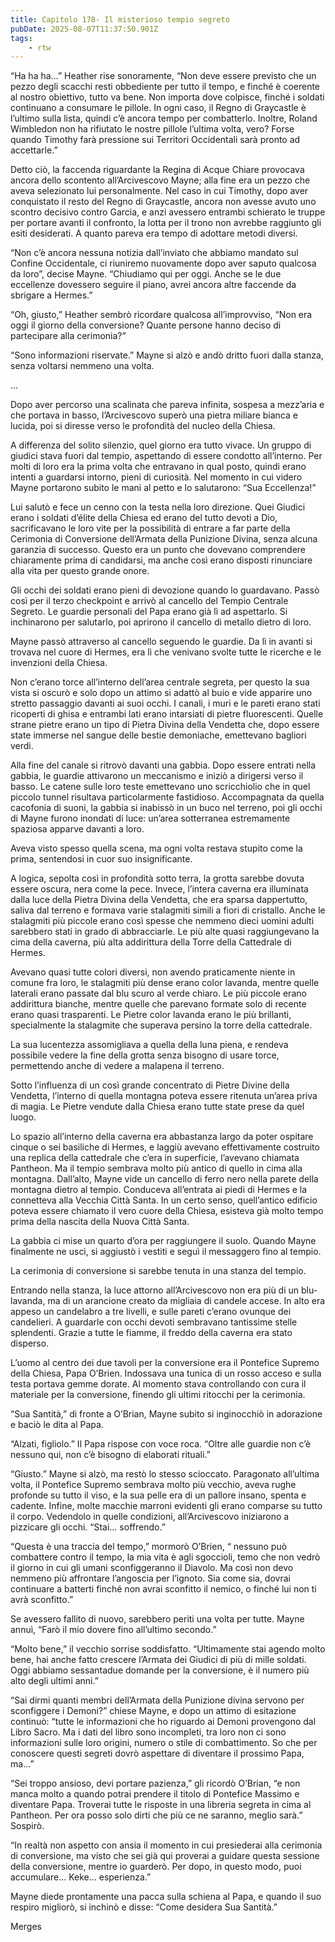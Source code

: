 ```yaml
---
title: Capitolo 178- Il misterioso tempio segreto
pubDate: 2025-08-07T11:37:50.901Z
tags:
    - rtw
---
```





“Ha ha ha…” Heather rise sonoramente, “Non deve essere previsto che un pezzo degli scacchi resti obbediente per tutto il tempo, e finché è coerente al nostro obiettivo, tutto va bene. Non importa dove colpisce, finché i soldati continuano a consumare le pillole. In ogni caso, il Regno di Graycastle è l’ultimo sulla lista, quindi c’è ancora tempo per combatterlo. Inoltre, Roland Wimbledon non ha rifiutato le nostre pillole l’ultima volta, vero? Forse quando Timothy farà pressione sui Territori Occidentali sarà pronto ad accettarle.”


Detto ciò, la faccenda riguardante la Regina di Acque Chiare provocava ancora dello scontento all’Arcivescovo Mayne; alla fine era un pezzo che aveva selezionato lui personalmente. Nel caso in cui Timothy, dopo aver conquistato il resto del Regno di Graycastle, ancora non avesse avuto uno scontro decisivo contro Garcia, e anzi avessero entrambi schierato le truppe per portare avanti il confronto, la lotta per il trono non avrebbe raggiunto gli esiti desiderati. A quanto pareva era tempo di adottare metodi diversi.


“Non c’è ancora nessuna notizia dall’inviato che abbiamo mandato sul Confine Occidentale, ci riuniremo nuovamente dopo aver saputo qualcosa da loro”, decise Mayne. “Chiudiamo qui per oggi. Anche se le due eccellenze dovessero seguire il piano, avrei ancora altre faccende da sbrigare a Hermes.”


“Oh, giusto,” Heather sembrò ricordare qualcosa all’improvviso, “Non era oggi il giorno della conversione? Quante persone hanno deciso di partecipare alla cerimonia?”


“Sono informazioni riservate.” Mayne si alzò e andò dritto fuori dalla stanza, senza voltarsi nemmeno una volta.


…


Dopo aver percorso una scalinata che pareva infinita, sospesa a mezz’aria e che portava in basso, l’Arcivescovo superò una pietra miliare bianca e lucida, poi si diresse verso le profondità del nucleo della Chiesa.


A differenza del solito silenzio, quel giorno era tutto vivace. Un gruppo di giudici stava fuori dal tempio, aspettando di essere condotto all’interno. Per molti di loro era la prima volta che entravano in qual posto, quindi erano intenti a guardarsi intorno, pieni di curiosità. Nel momento in cui videro Mayne portarono subito le mani al petto e lo salutarono: “Sua Eccellenza!”


Lui salutò e fece un cenno con la testa nella loro direzione. Quei Giudici erano i soldati d’élite della Chiesa ed erano del tutto devoti a Dio, sacrificavano le loro vite per la possibilità di entrare a far parte della Cerimonia di Conversione dell’Armata della Punizione Divina, senza alcuna garanzia di successo. Questo era un punto che dovevano comprendere chiaramente prima di candidarsi, ma anche così erano disposti rinunciare alla vita per questo grande onore.


Gli occhi dei soldati erano pieni di devozione quando lo guardavano. Passò così per il terzo checkpoint e arrivò al cancello del Tempio Centrale Segreto. Le guardie personali del Papa erano già lì ad aspettarlo. Si inchinarono per salutarlo, poi aprirono il cancello di metallo dietro di loro.


Mayne passò attraverso al cancello seguendo le guardie. Da lì in avanti si trovava nel cuore di Hermes, era lì che venivano svolte tutte le ricerche e le invenzioni della Chiesa.


Non c’erano torce all’interno dell’area centrale segreta, per questo la sua vista si oscurò e solo dopo un attimo si adattò al buio e vide apparire uno stretto passaggio davanti ai suoi occhi. I canali, i muri e le pareti erano stati ricoperti di ghisa e entrambi lati erano intarsiati di pietre fluorescenti. Quelle strane pietre erano un tipo di Pietra Divina della Vendetta che, dopo essere state immerse nel sangue delle bestie demoniache, emettevano bagliori verdi.


Alla fine del canale si ritrovò davanti una gabbia. Dopo essere entrati nella gabbia, le guardie attivarono un meccanismo e iniziò a dirigersi verso il basso. Le catene sulle loro teste emettevano uno scricchiolio che in quel piccolo tunnel risultava particolarmente fastidioso. Accompagnata da quella cacofonia di suoni, la gabbia si inabissò in un buco nel terreno, poi gli occhi di Mayne furono inondati di luce: un’area sotterranea estremamente spaziosa apparve davanti a loro.


Aveva visto spesso quella scena, ma ogni volta restava stupito come la prima, sentendosi in cuor suo insignificante.


A logica, sepolta così in profondità sotto terra, la grotta sarebbe dovuta essere oscura, nera come la pece. Invece, l’intera caverna era illuminata dalla luce della Pietra Divina della Vendetta, che era sparsa dappertutto, saliva dal terreno e formava varie stalagmiti simili a fiori di cristallo. Anche le stalagmiti più piccole erano così spesse che nemmeno dieci uomini adulti sarebbero stati in grado di abbracciarle. Le più alte quasi raggiungevano la cima della caverna, più alta addirittura della Torre della Cattedrale di Hermes.


Avevano quasi tutte colori diversi, non avendo praticamente niente in comune fra loro,  le stalagmiti più dense erano color lavanda, mentre quelle laterali erano passate dal blu scuro al verde chiaro. Le più piccole erano addirittura bianche, mentre quelle che parevano formate solo di recente erano quasi trasparenti. Le Pietre color lavanda erano le più brillanti, specialmente la stalagmite che superava persino la torre della cattedrale.


La sua lucentezza assomigliava a quella della luna piena, e rendeva possibile vedere la fine della grotta senza bisogno di usare torce, permettendo anche di vedere a malapena il terreno.


Sotto l’influenza di un così grande concentrato di Pietre Divine della Vendetta, l’interno di quella montagna poteva essere ritenuta un’area priva di magia. Le Pietre vendute dalla Chiesa erano tutte state prese da quel luogo.


Lo spazio all’interno della caverna era abbastanza largo da  poter ospitare cinque o sei basiliche di Hermes, e laggiù avevano effettivamente costruito una replica della cattedrale che c’era in superficie, l’avevano chiamata Pantheon. Ma il tempio sembrava molto più antico di quello in cima alla montagna. Dall’alto, Mayne vide un cancello di ferro nero nella parete della montagna dietro al tempio. Conduceva all’entrata ai piedi di Hermes e la connetteva alla Vecchia Città Santa. In un certo senso, quell’antico edificio poteva essere chiamato il vero cuore della Chiesa, esisteva già molto tempo prima della nascita della Nuova Città Santa.


La gabbia ci mise un quarto d’ora per raggiungere il suolo. Quando Mayne finalmente ne uscì, si aggiustò i vestiti e seguì il messaggero fino al tempio.


La cerimonia di conversione si sarebbe tenuta in una stanza del tempio.


Entrando nella stanza, la luce attorno all’Arcivescovo non era più di un blu-lavanda, ma di un arancione creato da migliaia di candele accese. In alto era appeso un candelabro a tre livelli, e sulle pareti c’erano ovunque dei candelieri. A guardarle con occhi devoti sembravano tantissime stelle splendenti. Grazie a tutte le fiamme, il freddo della caverna era stato disperso.


L’uomo al centro dei due tavoli per la conversione era il Pontefice Supremo della Chiesa, Papa O’Brien. Indossava una tunica di un rosso acceso e sulla testa portava gemme dorate. Al momento stava controllando con cura il materiale per la conversione, finendo gli ultimi ritocchi per la cerimonia.


“Sua Santità,” di fronte a O’Brian, Mayne subito si inginocchiò in adorazione e baciò le dita al Papa.


“Alzati, figliolo.” Il Papa rispose con voce roca. “Oltre alle guardie non c’è nessuno qui, non c’è bisogno di elaborati rituali.”


“Giusto.” Mayne si alzò, ma restò lo stesso scioccato. Paragonato all’ultima volta, il Pontefice Supremo sembrava molto più vecchio, aveva rughe profonde su tutto il viso, e la sua pelle era di un pallore insano, spenta e cadente. Infine, molte macchie marroni evidenti gli erano comparse su tutto il corpo. Vedendolo in quelle condizioni, all’Arcivescovo iniziarono a pizzicare gli occhi. “Stai… soffrendo.”


“Questa è una traccia del tempo,” mormorò O’Brien, “ nessuno può combattere contro il tempo, la mia vita è agli sgoccioli, temo che non vedrò il giorno in cui gli umani sconfiggeranno il Diavolo. Ma così non devo nemmeno più affrontare l’angoscia per l’ignoto. Sia come sia, dovrai continuare a batterti finché non avrai sconfitto il nemico, o finché lui non ti avrà sconfitto.”


Se avessero fallito di nuovo, sarebbero periti una volta per tutte. Mayne annuì, “Farò il mio dovere fino all’ultimo secondo.”


“Molto bene,” il vecchio sorrise soddisfatto. “Ultimamente stai agendo molto bene, hai anche fatto crescere l’Armata dei Giudici di più di mille soldati. Oggi abbiamo sessantadue domande per la conversione, è il numero più alto degli ultimi anni.”


“Sai dirmi quanti membri dell’Armata della Punizione divina servono per sconfiggere i Demoni?” chiese Mayne, e dopo un attimo di esitazione continuò: “tutte le informazioni che ho riguardo ai Demoni provengono dal Libro Sacro. Ma i dati del libro sono incompleti, tra loro non ci sono informazioni sulle loro origini, numero o stile di combattimento. So che per conoscere questi segreti dovrò aspettare di diventare il prossimo Papa, ma…”


“Sei troppo ansioso, devi portare pazienza,” gli ricordò O’Brian, “e non manca molto a quando potrai prendere il titolo di Pontefice Massimo e diventare Papa. Troverai tutte le risposte in una libreria segreta in cima al Pantheon. Per ora posso solo dirti che più ce ne saranno, meglio sarà.” Sospirò.


“In realtà non aspetto con ansia il momento in cui presiederai alla cerimonia di conversione,  ma visto che sei già qui proverai a guidare questa sessione della conversione, mentre io guarderò. Per dopo, in questo modo, puoi accumulare… Keke… esperienza.”


Mayne diede prontamente una pacca sulla schiena al Papa, e quando il suo respiro migliorò, si inchinò e disse: “Come desidera Sua Santità.”




Merges
                                


                                



